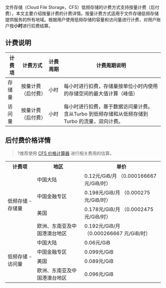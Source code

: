 文件存储（Cloud File Storage，CFS）低频存储的计费方式支持按量计费（后付费），本文主要介绍按量计费的计费详情。按量计费方式适用于文件存储低频存储提供服务的所有地域。根据用户使用低频存储的容量和访问量进行计费，对用户账户按**小时**进行扣费结算。

## 计费说明
|**计费项**	| **计费方式**	|**计费周期**|	**计费周期说明**|
|---------|---------|--------|---------|
|存储量|	按量计费（后付费）	|小时	|每小时进行扣费，存储量按单位小时内使用的存储空间的最大值计算（峰值）|
|访问量|	按量计费（后付费）	|小时	|每小时进行扣费，基于数据访问量计费。  含从Turbo 到低频存储和从低频存储到 Turbo 的流量，双向计费。|

## 后付费价格详情

>?推荐使用 [CFS 价格计算器](https://buy.cloud.tencent.com/price/cfs/calculator) 进行相关费用的估算。

<table>
<tr>
<th><strong><width=15%>计费项</th>
<th><strong><width=15%>地区</th>
<th><strong><width=12%>单价</th>
</tr>
<tr>
<td rowspan=4>低频存储 - 存储量</td>
<td>中国大陆</td>
<td >	0.12元/GiB/月 （0.000166667 元/GiB/时）</td>
</tr>
<tr>
<td>中国金融专区</td>
<td >0.198元/GiB/月 （0.000275 元/GiB/时）</td>
</tr>
<tr>
<td>美国</td>
<td >0.178元/GiB/月 （0.0002475 元/GiB/时）</td>
</tr>
<td>欧洲、东南亚及中国港澳台地区</td>
<td>0.192元/GiB/月 （0.000266667 元/GiB/时）</td>
</tr>
<tr>
<td rowspan=4>低频存储 - 访问量</td>
<td>中国大陆</td>
<td >0.06元/GiB</td>

</tr>
<tr>
<td>中国金融专区</td>
<td >0.099元/GiB</td>
</tr>
<tr>
<td>美国</td>
<td > 0.089元/GiB   </td>
</tr>
<td>欧洲、东南亚及中国港澳台地区</td>
<td>0.096元/GiB </td>
</tr>
</tr>
</table>
